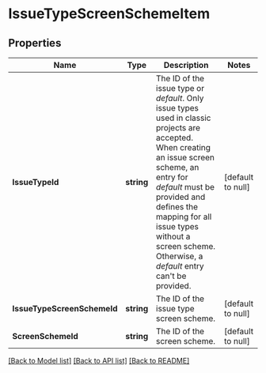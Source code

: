 # IssueTypeScreenSchemeItem

## Properties
Name | Type | Description | Notes
------------ | ------------- | ------------- | -------------
**IssueTypeId** | **string** | The ID of the issue type or *default*. Only issue types used in classic projects are accepted. When creating an issue screen scheme, an entry for *default* must be provided and defines the mapping for all issue types without a screen scheme. Otherwise, a *default* entry can&#x27;t be provided. | [default to null]
**IssueTypeScreenSchemeId** | **string** | The ID of the issue type screen scheme. | [default to null]
**ScreenSchemeId** | **string** | The ID of the screen scheme. | [default to null]

[[Back to Model list]](../README.md#documentation-for-models) [[Back to API list]](../README.md#documentation-for-api-endpoints) [[Back to README]](../README.md)

